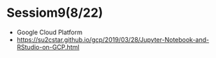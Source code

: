 # Sessiom9(8/22)
- Google Cloud Platform
- https://su2cstar.github.io/gcp/2019/03/28/Jupyter-Notebook-and-RStudio-on-GCP.html
